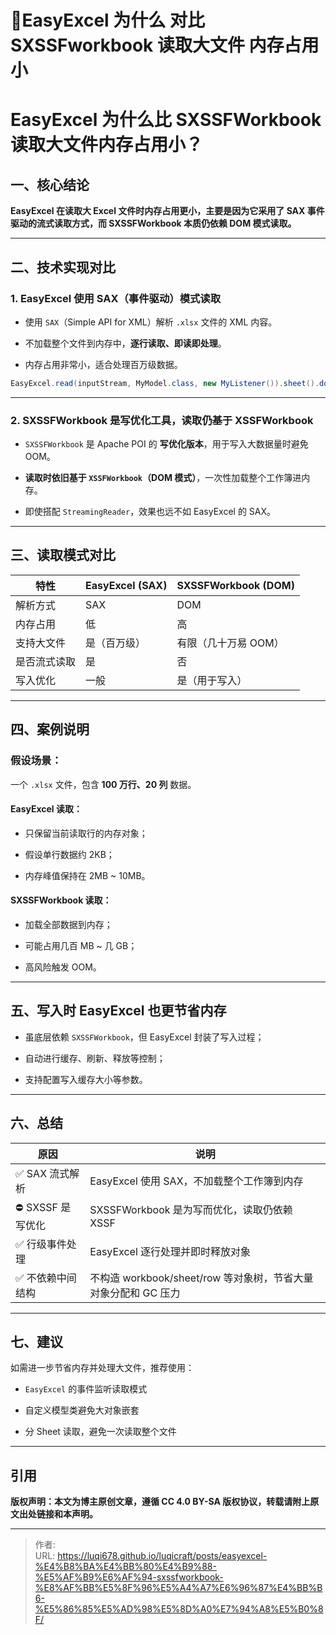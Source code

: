 # 📝EasyExcel 为什么 对比 SXSSFworkbook 读取大文件 内存占用小


# EasyExcel 为什么比 SXSSFWorkbook 读取大文件内存占用小？

## 一、核心结论

**EasyExcel 在读取大 Excel 文件时内存占用更小，主要是因为它采用了 SAX 事件驱动的流式读取方式，而 SXSSFWorkbook 本质仍依赖 DOM 模式读取。**

---

## 二、技术实现对比

### 1. EasyExcel 使用 SAX（事件驱动）模式读取

- 使用 `SAX`（Simple API for XML）解析 `.xlsx` 文件的 XML 内容。
    
- 不加载整个文件到内存中，**逐行读取、即读即处理**。
    
- 内存占用非常小，适合处理百万级数据。
    

```java
EasyExcel.read(inputStream, MyModel.class, new MyListener()).sheet().doRead();
```

---

### 2. SXSSFWorkbook 是写优化工具，读取仍基于 XSSFWorkbook

- `SXSSFWorkbook` 是 Apache POI 的 **写优化版本**，用于写入大数据量时避免 OOM。
    
- **读取时依旧基于 `XSSFWorkbook`（DOM 模式）**，一次性加载整个工作簿进内存。
    
- 即使搭配 `StreamingReader`，效果也远不如 EasyExcel 的 SAX。
    

---

## 三、读取模式对比

|特性|EasyExcel (SAX)|SXSSFWorkbook (DOM)|
|---|---|---|
|解析方式|SAX|DOM|
|内存占用|低|高|
|支持大文件|是（百万级）|有限（几十万易 OOM）|
|是否流式读取|是|否|
|写入优化|一般|是（用于写入）|

---

## 四、案例说明

### 假设场景：

一个 `.xlsx` 文件，包含 **100 万行、20 列** 数据。

#### EasyExcel 读取：

- 只保留当前读取行的内存对象；
    
- 假设单行数据约 2KB；
    
- 内存峰值保持在 2MB ~ 10MB。
    

#### SXSSFWorkbook 读取：

- 加载全部数据到内存；
    
- 可能占用几百 MB ~ 几 GB；
    
- 高风险触发 OOM。
    

---

## 五、写入时 EasyExcel 也更节省内存

- 虽底层依赖 `SXSSFWorkbook`，但 EasyExcel 封装了写入过程；
    
- 自动进行缓存、刷新、释放等控制；
    
- 支持配置写入缓存大小等参数。
    

---

## 六、总结

|原因|说明|
|---|---|
|✅ SAX 流式解析|EasyExcel 使用 SAX，不加载整个工作簿到内存|
|⛔ SXSSF 是写优化|SXSSFWorkbook 是为写而优化，读取仍依赖 XSSF|
|✅ 行级事件处理|EasyExcel 逐行处理并即时释放对象|
|✅ 不依赖中间结构|不构造 workbook/sheet/row 等对象树，节省大量对象分配和 GC 压力|

---

## 七、建议

如需进一步节省内存并处理大文件，推荐使用：

- `EasyExcel` 的事件监听读取模式
    
- 自定义模型类避免大对象嵌套
    
- 分 Sheet 读取，避免一次读取整个文件
    

---


## 引用

**版权声明：本文为博主原创文章，遵循 CC 4.0 BY-SA 版权协议，转载请附上原文出处链接和本声明。**


---

> 作者:   
> URL: https://luqi678.github.io/luqicraft/posts/easyexcel-%E4%B8%BA%E4%BB%80%E4%B9%88-%E5%AF%B9%E6%AF%94-sxssfworkbook-%E8%AF%BB%E5%8F%96%E5%A4%A7%E6%96%87%E4%BB%B6-%E5%86%85%E5%AD%98%E5%8D%A0%E7%94%A8%E5%B0%8F/  

